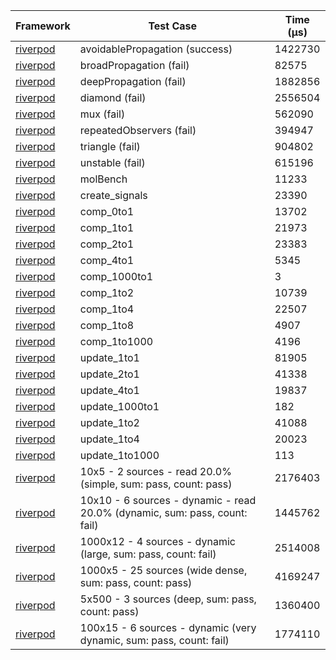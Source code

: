 | Framework | Test Case | Time (μs) |
| --- | --- | --- |
| [riverpod](https://github.com/rrousselGit/riverpod) | avoidablePropagation (success) | 1422730 |
| [riverpod](https://github.com/rrousselGit/riverpod) | broadPropagation (fail) | 82575 |
| [riverpod](https://github.com/rrousselGit/riverpod) | deepPropagation (fail) | 1882856 |
| [riverpod](https://github.com/rrousselGit/riverpod) | diamond (fail) | 2556504 |
| [riverpod](https://github.com/rrousselGit/riverpod) | mux (fail) | 562090 |
| [riverpod](https://github.com/rrousselGit/riverpod) | repeatedObservers (fail) | 394947 |
| [riverpod](https://github.com/rrousselGit/riverpod) | triangle (fail) | 904802 |
| [riverpod](https://github.com/rrousselGit/riverpod) | unstable (fail) | 615196 |
| [riverpod](https://github.com/rrousselGit/riverpod) | molBench | 11233 |
| [riverpod](https://github.com/rrousselGit/riverpod) | create_signals | 23390 |
| [riverpod](https://github.com/rrousselGit/riverpod) | comp_0to1 | 13702 |
| [riverpod](https://github.com/rrousselGit/riverpod) | comp_1to1 | 21973 |
| [riverpod](https://github.com/rrousselGit/riverpod) | comp_2to1 | 23383 |
| [riverpod](https://github.com/rrousselGit/riverpod) | comp_4to1 | 5345 |
| [riverpod](https://github.com/rrousselGit/riverpod) | comp_1000to1 | 3 |
| [riverpod](https://github.com/rrousselGit/riverpod) | comp_1to2 | 10739 |
| [riverpod](https://github.com/rrousselGit/riverpod) | comp_1to4 | 22507 |
| [riverpod](https://github.com/rrousselGit/riverpod) | comp_1to8 | 4907 |
| [riverpod](https://github.com/rrousselGit/riverpod) | comp_1to1000 | 4196 |
| [riverpod](https://github.com/rrousselGit/riverpod) | update_1to1 | 81905 |
| [riverpod](https://github.com/rrousselGit/riverpod) | update_2to1 | 41338 |
| [riverpod](https://github.com/rrousselGit/riverpod) | update_4to1 | 19837 |
| [riverpod](https://github.com/rrousselGit/riverpod) | update_1000to1 | 182 |
| [riverpod](https://github.com/rrousselGit/riverpod) | update_1to2 | 41088 |
| [riverpod](https://github.com/rrousselGit/riverpod) | update_1to4 | 20023 |
| [riverpod](https://github.com/rrousselGit/riverpod) | update_1to1000 | 113 |
| [riverpod](https://github.com/rrousselGit/riverpod) | 10x5 - 2 sources - read 20.0% (simple, sum: pass, count: pass) | 2176403 |
| [riverpod](https://github.com/rrousselGit/riverpod) | 10x10 - 6 sources - dynamic - read 20.0% (dynamic, sum: pass, count: fail) | 1445762 |
| [riverpod](https://github.com/rrousselGit/riverpod) | 1000x12 - 4 sources - dynamic (large, sum: pass, count: fail) | 2514008 |
| [riverpod](https://github.com/rrousselGit/riverpod) | 1000x5 - 25 sources (wide dense, sum: pass, count: pass) | 4169247 |
| [riverpod](https://github.com/rrousselGit/riverpod) | 5x500 - 3 sources (deep, sum: pass, count: pass) | 1360400 |
| [riverpod](https://github.com/rrousselGit/riverpod) | 100x15 - 6 sources - dynamic (very dynamic, sum: pass, count: fail) | 1774110 |
